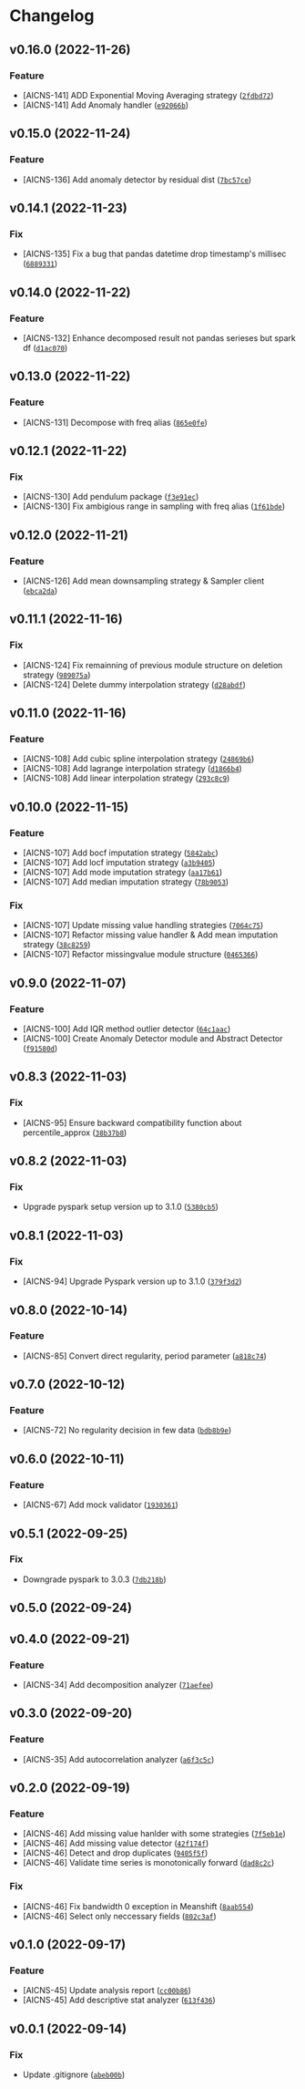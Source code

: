 # Changelog

<!--next-version-placeholder-->

## v0.16.0 (2022-11-26)
### Feature
* [AICNS-141] ADD Exponential Moving Averaging strategy ([`2fdbd72`](https://github.com/Youngmin-An/aicns-univariate-analyzer/commit/2fdbd72b4755aad7a37d2a53a6bd5ef92d54566c))
* [AICNS-141] Add Anomaly handler ([`e92066b`](https://github.com/Youngmin-An/aicns-univariate-analyzer/commit/e92066bece11a34e311a5d0f8e06e5a1d36d53f2))

## v0.15.0 (2022-11-24)
### Feature
* [AICNS-136] Add anomaly detector by residual dist ([`7bc57ce`](https://github.com/Youngmin-An/aicns-univariate-analyzer/commit/7bc57ce7d34e75027409c401569369af5d739698))

## v0.14.1 (2022-11-23)
### Fix
* [AICNS-135] Fix a bug that pandas datetime drop timestamp's millisec ([`6889331`](https://github.com/Youngmin-An/aicns-univariate-analyzer/commit/688933170d28a2c6e3ea71ad910ca583e553083a))

## v0.14.0 (2022-11-22)
### Feature
* [AICNS-132] Enhance decomposed result not pandas serieses but spark df ([`d1ac070`](https://github.com/Youngmin-An/aicns-univariate-analyzer/commit/d1ac070d2f297b2510a56fb16fa867592dd73848))

## v0.13.0 (2022-11-22)
### Feature
* [AICNS-131] Decompose with freq alias ([`865e0fe`](https://github.com/Youngmin-An/aicns-univariate-analyzer/commit/865e0fee031a7651c49fb326514302fdc8520f65))

## v0.12.1 (2022-11-22)
### Fix
* [AICNS-130] Add pendulum package ([`f3e91ec`](https://github.com/Youngmin-An/aicns-univariate-analyzer/commit/f3e91ec63db56a71df2ad5963c3eb44fbf64bd23))
* [AICNS-130] Fix ambigious range in sampling with freq alias ([`1f61bde`](https://github.com/Youngmin-An/aicns-univariate-analyzer/commit/1f61bde362e40eb7184186e33572c41a3c43c752))

## v0.12.0 (2022-11-21)
### Feature
* [AICNS-126] Add mean downsampling strategy & Sampler client ([`ebca2da`](https://github.com/Youngmin-An/aicns-univariate-analyzer/commit/ebca2da0b7495ab49c5b93c29a951a2e40ca7072))

## v0.11.1 (2022-11-16)
### Fix
* [AICNS-124] Fix remainning of previous module structure on deletion strategy ([`989075a`](https://github.com/Youngmin-An/aicns-univariate-analyzer/commit/989075af1965da16fd29b85721bbe7292fee27b8))
* [AICNS-124] Delete dummy interpolation strategy ([`d28abdf`](https://github.com/Youngmin-An/aicns-univariate-analyzer/commit/d28abdf0aee1e3a79537de490c02cda315f51f2f))

## v0.11.0 (2022-11-16)
### Feature
* [AICNS-108] Add cubic spline interpolation strategy ([`24869b6`](https://github.com/Youngmin-An/aicns-univariate-analyzer/commit/24869b6eb5d126d8de1c4d1c13850d3bae683d0e))
* [AICNS-108] Add lagrange interpolation strategy ([`d1866b4`](https://github.com/Youngmin-An/aicns-univariate-analyzer/commit/d1866b46ea9cd6ca10f01d28136693053d47de4e))
* [AICNS-108] Add linear interpolation strategy ([`293c8c9`](https://github.com/Youngmin-An/aicns-univariate-analyzer/commit/293c8c91200671743fa5b06e2577f9dee7e3471f))

## v0.10.0 (2022-11-15)
### Feature
* [AICNS-107] Add bocf imputation strategy ([`5842abc`](https://github.com/Youngmin-An/aicns-univariate-analyzer/commit/5842abccb70ec926a4ceac2fc9583717b23b28a3))
* [AICNS-107] Add locf imputation strategy ([`a3b9405`](https://github.com/Youngmin-An/aicns-univariate-analyzer/commit/a3b9405a140e23180fdfa9d9605c5c41c0a730ff))
* [AICNS-107] Add mode imputation strategy ([`aa17b61`](https://github.com/Youngmin-An/aicns-univariate-analyzer/commit/aa17b61407ed37a55b9a951cf4c24740237b8b86))
* [AICNS-107] Add median imputation strategy ([`78b9053`](https://github.com/Youngmin-An/aicns-univariate-analyzer/commit/78b9053b0166d9f8776e78dc59c3d74ee94c6a93))

### Fix
* [AICNS-107] Update missing value handling strategies ([`7064c75`](https://github.com/Youngmin-An/aicns-univariate-analyzer/commit/7064c75d801d7e67dd96f3aad24b73de74ca513a))
* [AICNS-107] Refactor missing value handler & Add mean imputation strategy ([`38c8259`](https://github.com/Youngmin-An/aicns-univariate-analyzer/commit/38c8259416491cb5164310d3944c3a3e04c6e57e))
* [AICNS-107] Refactor missingvalue module structure ([`0465366`](https://github.com/Youngmin-An/aicns-univariate-analyzer/commit/046536624429187d9b708195c46cfb9ac48c4c45))

## v0.9.0 (2022-11-07)
### Feature
* [AICNS-100] Add IQR method outlier detector ([`64c1aac`](https://github.com/Youngmin-An/aicns-univariate-analyzer/commit/64c1aacc2de732b222a5a8bb88a78e9afa5a4d8e))
* [AICNS-100] Create Anomaly Detector module and Abstract Detector ([`f91580d`](https://github.com/Youngmin-An/aicns-univariate-analyzer/commit/f91580da5be4ca659384c4f92625dba778479200))

## v0.8.3 (2022-11-03)
### Fix
* [AICNS-95] Ensure backward compatibility function about percentile_approx ([`38b37b8`](https://github.com/Youngmin-An/aicns-univariate-analyzer/commit/38b37b8f25bc51924d37650833e45e3b9bb6426f))

## v0.8.2 (2022-11-03)
### Fix
* Upgrade pyspark setup version up to 3.1.0 ([`5380cb5`](https://github.com/Youngmin-An/aicns-univariate-analyzer/commit/5380cb5b28ad916c11a1ac59f97e910589b66431))

## v0.8.1 (2022-11-03)
### Fix
* [AICNS-94] Upgrade Pyspark version up to 3.1.0 ([`379f3d2`](https://github.com/Youngmin-An/aicns-univariate-analyzer/commit/379f3d26d220555494ff84b12019117584afb2a0))

## v0.8.0 (2022-10-14)
### Feature
* [AICNS-85] Convert direct regularity, period parameter ([`a818c74`](https://github.com/Youngmin-An/aicns-univariate-analyzer/commit/a818c74c07364250a9065f0c14028d242daf473c))

## v0.7.0 (2022-10-12)
### Feature
* [AICNS-72] No regularity decision in few data ([`bdb8b9e`](https://github.com/Youngmin-An/aicns-univariate-analyzer/commit/bdb8b9e1343f84ce19cff982de3b083d9f836a1d))

## v0.6.0 (2022-10-11)
### Feature
* [AICNS-67] Add mock validator ([`1930361`](https://github.com/Youngmin-An/aicns-univariate-analyzer/commit/193036158f29ed9551b83cc39f0f4dcc893b895f))

## v0.5.1 (2022-09-25)
### Fix
* Downgrade pyspark to 3.0.3 ([`7db218b`](https://github.com/Youngmin-An/aicns-univariate-analyzer/commit/7db218b50ced5df830e7975fbc742d9264377933))

## v0.5.0 (2022-09-24)


## v0.4.0 (2022-09-21)
### Feature
* [AICNS-34] Add decomposition analyzer ([`71aefee`](https://github.com/Youngmin-An/aicns-univariate-analyzer/commit/71aefee24233c1a334e05a5517f55186f595c29a))

## v0.3.0 (2022-09-20)
### Feature
* [AICNS-35] Add autocorrelation analyzer ([`a6f3c5c`](https://github.com/Youngmin-An/aicns-univariate-analyzer/commit/a6f3c5cc9458402082bb5fdbdd48f648210e9359))

## v0.2.0 (2022-09-19)
### Feature
* [AICNS-46] Add missing value hanlder with some strategies ([`7f5eb1e`](https://github.com/Youngmin-An/aicns-univariate-analyzer/commit/7f5eb1e4a775d6869f1ca67b5d57cb015da7c8df))
* [AICNS-46] Add missing value detector ([`42f174f`](https://github.com/Youngmin-An/aicns-univariate-analyzer/commit/42f174fc3b398c7353f9e480f839ec49adb9f2a3))
* [AICNS-46] Detect and drop duplicates ([`9405f5f`](https://github.com/Youngmin-An/aicns-univariate-analyzer/commit/9405f5f11a6b527a75186b1c9a4da31331d60fc0))
* [AICNS-46] Validate time series is monotonically forward ([`dad8c2c`](https://github.com/Youngmin-An/aicns-univariate-analyzer/commit/dad8c2ce4062323f0bef2e0572f67752d7d27c2f))

### Fix
* [AICNS-46] Fix bandwidth 0 exception in Meanshift ([`8aab554`](https://github.com/Youngmin-An/aicns-univariate-analyzer/commit/8aab554ffb7f8ed1c19fa68d0daf95bb325eeb07))
* [AICNS-46] Select only neccessary fields ([`802c3af`](https://github.com/Youngmin-An/aicns-univariate-analyzer/commit/802c3af3c801ff5b5e88077c79e5116e37c3d5b3))

## v0.1.0 (2022-09-17)
### Feature
* [AICNS-45] Update analysis report ([`cc00b86`](https://github.com/Youngmin-An/aicns-univariate-analyzer/commit/cc00b86b416e6dffbadf89bb1b36259e429f5b49))
* [AICNS-45] Add descriptive stat analyzer ([`613f436`](https://github.com/Youngmin-An/aicns-univariate-analyzer/commit/613f436b094b7d16bab14f1ce4653042a8a86bc3))

## v0.0.1 (2022-09-14)
### Fix
* Update .gitignore ([`abeb00b`](https://github.com/Youngmin-An/aicns-univariate-analyzer/commit/abeb00b24ec787208e203d0695c689053d1d1788))
